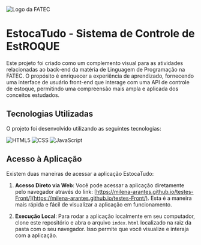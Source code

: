 ![Logo da FATEC](http://www.fatecid.com.br/site/wp-content/uploads/2023/01/logo_site_232.jpg)

# EstocaTudo - Sistema de Controle de EstROQUE

Este projeto foi criado como um complemento visual para as atividades relacionadas ao back-end da matéria de Linguagem de Programação na FATEC. O propósito é enriquecer a experiência de aprendizado, fornecendo uma interface de usuário front-end que interage com uma API de controle de estoque, permitindo uma compreensão mais ampla e aplicada dos conceitos estudados.

## Tecnologias Utilizadas

O projeto foi desenvolvido utilizando as seguintes tecnologias:

![HTML5](https://img.shields.io/badge/html5-%23E34F26.svg?style=for-the-badge&logo=html5&logoColor=white)
![CSS](https://img.shields.io/badge/css-%231572B6.svg?style=for-the-badge&logo=css3&logoColor=white)
![JavaScript](https://img.shields.io/badge/javascript-%23F7DF1E.svg?style=for-the-badge&logo=javascript&logoColor=black)

## Acesso à Aplicação

Existem duas maneiras de acessar a aplicação EstocaTudo:

1. **Acesso Direto via Web**: Você pode acessar a aplicação diretamente pelo navegador através do link: [https://milena-arantes.github.io/testes-Front/](https://milena-arantes.github.io/testes-Front/). Esta é a maneira mais rápida e fácil de visualizar a aplicação em funcionamento.

2. **Execução Local**: Para rodar a aplicação localmente em seu computador, clone este repositório e abra o arquivo `index.html` localizado na raiz da pasta com o seu navegador. Isso permite que você visualize e interaja com a aplicação.
